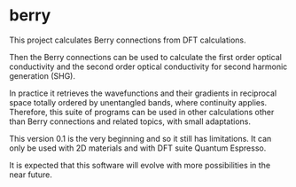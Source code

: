 # berry
This project calculates Berry connections from DFT calculations.

Then the Berry connections can be used to calculate the first order optical conductivity and the second order optical conductivity for second harmonic generation (SHG).

In practice it retrieves the wavefunctions and their gradients in reciprocal space totally ordered by unentangled bands, where continuity applies.
Therefore, this suite of programs can be used in other calculations other than Berry connections and related topics, with small adaptations.

This version 0.1 is the very beginning and so it still has limitations.
It can only be used with 2D materials and with DFT suite Quantum Espresso.

It is expected that this software will evolve with more possibilities in the near future.
